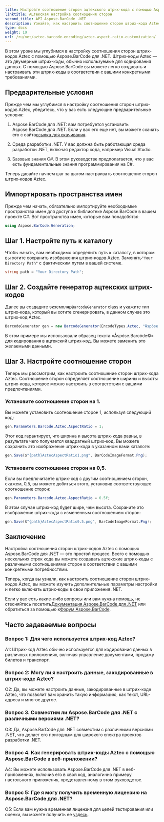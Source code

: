 ```yaml
---
title: Настройте соотношение сторон ацтекского штрих-кода с помощью Aspose.BarCode для .NET
linktitle: Ацтекская настройка соотношения сторон
second_title: API Aspose.BarCode .NET
description: Узнайте, как настроить соотношение сторон штрих-кода Aztec с помощью Aspose.BarCode для .NET. Создавайте уникальные гибкие штрих-коды для своих приложений .NET.
type: docs
weight: 10
url: /ru/net/aztec-barcode-encoding/aztec-aspect-ratio-customization/
---
```

В этом уроке мы углубимся в настройку соотношения сторон штрих-кодов Aztec с помощью Aspose.BarCode для .NET. Штрих-коды Aztec — это двумерные штрих-коды, обычно используемые для кодирования данных. С помощью Aspose.BarCode вы можете легко создавать и настраивать эти штрих-коды в соответствии с вашими конкретными требованиями.

## Предварительные условия

Прежде чем мы углубимся в настройку соотношения сторон штрих-кодов Aztec, убедитесь, что у вас есть следующие предварительные условия:

1.  Aspose.BarCode для .NET: вам потребуется установить Aspose.BarCode для .NET. Если у вас его еще нет, вы можете скачать его с сайта[ссылка для скачивания](https://releases.aspose.com/barcode/net/).

2. Среда разработки .NET. У вас должна быть работающая среда разработки .NET, включая редактор кода, например Visual Studio.

3. Базовые знания C#. В этом руководстве предполагается, что у вас есть фундаментальные знания программирования на C#.

Теперь давайте начнем шаг за шагом настраивать соотношение сторон штрих-кодов Aztec.

## Импортировать пространства имен

Прежде чем начать, обязательно импортируйте необходимые пространства имен для доступа к библиотеке Aspose.BarCode в вашем проекте C#. Вот пространства имен, которые вам понадобятся:

```csharp
using Aspose.BarCode.Generation;
```

## Шаг 1. Настройте путь к каталогу

 Чтобы начать, вам необходимо определить путь к каталогу, в котором вы хотите сохранить изображения штрих-кодов Aztec. Заменять`"Your Directory Path"` с фактическим путем в вашей системе.

```csharp
string path = "Your Directory Path";
```

## Шаг 2. Создайте генератор ацтекских штрих-кодов

 Далее вы создадите экземпляр`BarcodeGenerator` class и укажите тип штрих-кода, который вы хотите сгенерировать, в данном случае это штрих-код Aztec.

```csharp
BarcodeGenerator gen = new BarcodeGenerator(EncodeTypes.Aztec, "Åspóse.Barcóde©");
```

В этом примере мы использовали образец текста «Åspóse.Barcóde©» для кодирования в ацтекский штрих-код. Вы можете заменить это желаемыми данными.

## Шаг 3. Настройте соотношение сторон

Теперь мы рассмотрим, как настроить соотношение сторон штрих-кода Aztec. Соотношение сторон определяет соотношение ширины и высоты штрих-кода, которое можно настроить в соответствии с вашими предпочтениями.

### Установите соотношение сторон на 1.

Вы можете установить соотношение сторон 1, используя следующий код:

```csharp
gen.Parameters.Barcode.Aztec.AspectRatio = 1;
```

Этот код гарантирует, что ширина и высота штрих-кода равны, в результате чего получается квадратный штрих-код. Вы можете сохранить это изображение штрих-кода в указанном вами каталоге:

```csharp
gen.Save($"{path}AztecAspectRatio1.png", BarCodeImageFormat.Png);
```

### Установите соотношение сторон на 0,5.

Если вы предпочитаете штрих-код с другим соотношением сторон, скажем, 0,5, вы можете добиться этого, установив соответствующее соотношение сторон:

```csharp
gen.Parameters.Barcode.Aztec.AspectRatio = 0.5f;
```

В этом случае штрих-код будет шире, чем высота. Сохраните это изображение штрих-кода с измененным соотношением сторон:

```csharp
gen.Save($"{path}AztecAspectRatio0.5.png", BarCodeImageFormat.Png);
```

## Заключение

Настройка соотношения сторон штрих-кодов Aztec с помощью Aspose.BarCode для .NET — это простой процесс. Всего с помощью нескольких строк кода вы можете создавать ацтекские штрих-коды с различными соотношениями сторон в соответствии с вашими конкретными потребностями.

Теперь, когда вы узнали, как настроить соотношение сторон штрих-кодов Aztec, вы можете изучить дополнительные параметры настройки и легко включать штрих-коды в свои приложения .NET.

 Если у вас есть какие-либо вопросы или вам нужна помощь, не стесняйтесь посетить[Документация Aspose.BarCode для .NET](https://reference.aspose.com/barcode/net/) или обратиться за помощью к[Форум Aspose.BarCode](https://forum.aspose.com/c/barcode/13).

## Часто задаваемые вопросы

### Вопрос 1: Для чего используется штрих-код Aztec?

A1: Штрих-код Aztec обычно используется для кодирования данных в различных приложениях, включая управление документами, продажу билетов и транспорт.

### Вопрос 2: Могу ли я настроить данные, закодированные в штрих-коде Aztec?

О2: Да, вы можете настроить данные, закодированные в штрих-коде Aztec, что позволит вам хранить такую информацию, как текст, URL-адреса и многое другое.

### Вопрос 3. Совместим ли Aspose.BarCode для .NET с различными версиями .NET?

О3: Да, Aspose.BarCode для .NET совместим с различными версиями .NET, что делает его пригодным для широкого спектра проектов разработки .NET.

### Вопрос 4. Как генерировать штрих-коды Aztec с помощью Aspose.BarCode в веб-приложении?

A4: Вы можете использовать Aspose.BarCode для .NET в веб-приложениях, включив его в свой код, аналогично примеру настольного приложения, представленному в этом руководстве.

### Вопрос 5: Где я могу получить временную лицензию на Aspose.BarCode для .NET?

 О5: Если вам нужна временная лицензия для целей тестирования или оценки, вы можете получить ее у[здесь](https://purchase.aspose.com/temporary-license/).